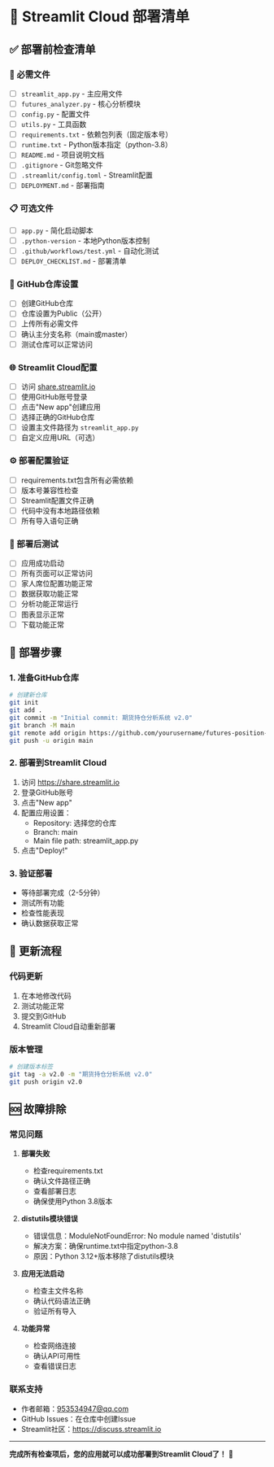 # 🚀 Streamlit Cloud 部署清单

## ✅ 部署前检查清单

### 📁 必需文件
- [ ] `streamlit_app.py` - 主应用文件
- [ ] `futures_analyzer.py` - 核心分析模块  
- [ ] `config.py` - 配置文件
- [ ] `utils.py` - 工具函数
- [ ] `requirements.txt` - 依赖包列表（固定版本号）
- [ ] `runtime.txt` - Python版本指定（python-3.8）
- [ ] `README.md` - 项目说明文档
- [ ] `.gitignore` - Git忽略文件
- [ ] `.streamlit/config.toml` - Streamlit配置
- [ ] `DEPLOYMENT.md` - 部署指南

### 📋 可选文件
- [ ] `app.py` - 简化启动脚本
- [ ] `.python-version` - 本地Python版本控制
- [ ] `.github/workflows/test.yml` - 自动化测试
- [ ] `DEPLOY_CHECKLIST.md` - 部署清单

### 🔧 GitHub仓库设置
- [ ] 创建GitHub仓库
- [ ] 仓库设置为Public（公开）
- [ ] 上传所有必需文件
- [ ] 确认主分支名称（main或master）
- [ ] 测试仓库可以正常访问

### 🌐 Streamlit Cloud配置
- [ ] 访问 [share.streamlit.io](https://share.streamlit.io)
- [ ] 使用GitHub账号登录
- [ ] 点击"New app"创建应用
- [ ] 选择正确的GitHub仓库
- [ ] 设置主文件路径为 `streamlit_app.py`
- [ ] 自定义应用URL（可选）

### ⚙️ 部署配置验证
- [ ] requirements.txt包含所有必需依赖
- [ ] 版本号兼容性检查
- [ ] Streamlit配置文件正确
- [ ] 代码中没有本地路径依赖
- [ ] 所有导入语句正确

### 🧪 部署后测试
- [ ] 应用成功启动
- [ ] 所有页面可以正常访问
- [ ] 家人席位配置功能正常
- [ ] 数据获取功能正常
- [ ] 分析功能正常运行
- [ ] 图表显示正常
- [ ] 下载功能正常

## 📝 部署步骤

### 1. 准备GitHub仓库
```bash
# 创建新仓库
git init
git add .
git commit -m "Initial commit: 期货持仓分析系统 v2.0"
git branch -M main
git remote add origin https://github.com/yourusername/futures-position-analysis.git
git push -u origin main
```

### 2. 部署到Streamlit Cloud
1. 访问 https://share.streamlit.io
2. 登录GitHub账号
3. 点击"New app"
4. 配置应用设置：
   - Repository: 选择您的仓库
   - Branch: main
   - Main file path: streamlit_app.py
5. 点击"Deploy!"

### 3. 验证部署
- 等待部署完成（2-5分钟）
- 测试所有功能
- 检查性能表现
- 确认数据获取正常

## 🔄 更新流程

### 代码更新
1. 在本地修改代码
2. 测试功能正常
3. 提交到GitHub
4. Streamlit Cloud自动重新部署

### 版本管理
```bash
# 创建版本标签
git tag -a v2.0 -m "期货持仓分析系统 v2.0"
git push origin v2.0
```

## 🆘 故障排除

### 常见问题
1. **部署失败**
   - 检查requirements.txt
   - 确认文件路径正确
   - 查看部署日志
   - 确保使用Python 3.8版本

2. **distutils模块错误**
   - 错误信息：ModuleNotFoundError: No module named 'distutils'
   - 解决方案：确保runtime.txt中指定python-3.8
   - 原因：Python 3.12+版本移除了distutils模块

3. **应用无法启动**
   - 检查主文件名称
   - 确认代码语法正确
   - 验证所有导入

4. **功能异常**
   - 检查网络连接
   - 确认API可用性
   - 查看错误日志

### 联系支持
- 作者邮箱：953534947@qq.com
- GitHub Issues：在仓库中创建Issue
- Streamlit社区：https://discuss.streamlit.io

---

**完成所有检查项后，您的应用就可以成功部署到Streamlit Cloud了！** 🎉 